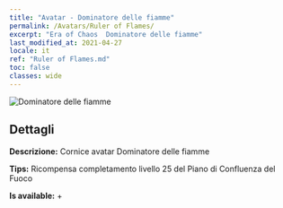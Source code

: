 ```yaml
---
title: "Avatar - Dominatore delle fiamme"
permalink: /Avatars/Ruler of Flames/
excerpt: "Era of Chaos  Dominatore delle fiamme"
last_modified_at: 2021-04-27
locale: it
ref: "Ruler of Flames.md"
toc: false
classes: wide
---
```

 ![Dominatore delle fiamme](/images/a/avatarFrame_39.png)

## Dettagli

 **Descrizione:** Cornice avatar Dominatore delle fiamme 

 **Tips:** Ricompensa completamento livello 25 del Piano di Confluenza del Fuoco 

 **Is available:**  + 

